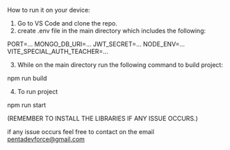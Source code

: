 How to run it on your device:

1. Go to VS Code and clone the repo.
2. create .env file in the main directory which includes the following:


PORT=...
MONGO_DB_URI=...
JWT_SECRET=...
NODE_ENV=...
VITE_SPECIAL_AUTH_TEACHER=...


3. While on the main directory run the following command to build project:
   
npm run build

4. To run project

npm run start


(REMEMBER TO INSTALL THE LIBRARIES IF ANY ISSUE OCCURS.)


if any issue occurs feel free to contact on the email
pentadevforce@gmail.com
